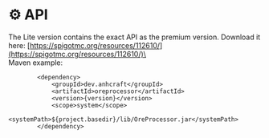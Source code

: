 # ⚙ API

The Lite version contains the exact API as the premium version. Download it here: [https://spigotmc.org/resources/112610/](https://spigotmc.org/resources/112610/)\
\
Maven example:

```
        <dependency>
            <groupId>dev.anhcraft</groupId>
            <artifactId>oreprocessor</artifactId>
            <version>{version}</version>
            <scope>system</scope>
            <systemPath>${project.basedir}/lib/OreProcessor.jar</systemPath>
        </dependency>
```
